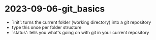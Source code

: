 # 2023-09-06-git_basics

- `init': turns the current folder (working directory) into a git repository
- type this once per folder structure
- `status': tells you what's going on with git in your current repository